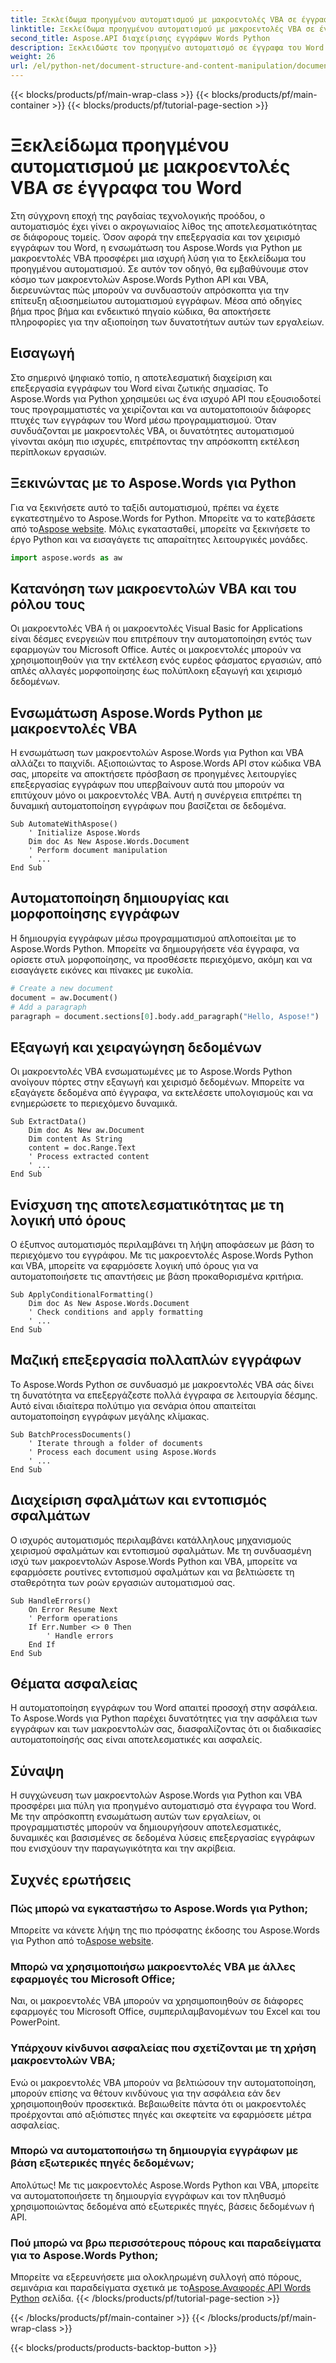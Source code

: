 ```yaml
---
title: Ξεκλείδωμα προηγμένου αυτοματισμού με μακροεντολές VBA σε έγγραφα του Word
linktitle: Ξεκλείδωμα προηγμένου αυτοματισμού με μακροεντολές VBA σε έγγραφα του Word
second_title: Aspose.API διαχείρισης εγγράφων Words Python
description: Ξεκλειδώστε τον προηγμένο αυτοματισμό σε έγγραφα του Word χρησιμοποιώντας μακροεντολές Aspose.Words Python API και VBA. Μάθετε βήμα προς βήμα με τον πηγαίο κώδικα και τις συχνές ερωτήσεις. Αυξήστε την παραγωγικότητα τώρα. Πρόσβαση στο [Σύνδεσμος].
weight: 26
url: /el/python-net/document-structure-and-content-manipulation/document-vba-macros/
---
```


{{< blocks/products/pf/main-wrap-class >}}
{{< blocks/products/pf/main-container >}}
{{< blocks/products/pf/tutorial-page-section >}}

# Ξεκλείδωμα προηγμένου αυτοματισμού με μακροεντολές VBA σε έγγραφα του Word


Στη σύγχρονη εποχή της ραγδαίας τεχνολογικής προόδου, ο αυτοματισμός έχει γίνει ο ακρογωνιαίος λίθος της αποτελεσματικότητας σε διάφορους τομείς. Όσον αφορά την επεξεργασία και τον χειρισμό εγγράφων του Word, η ενσωμάτωση του Aspose.Words για Python με μακροεντολές VBA προσφέρει μια ισχυρή λύση για το ξεκλείδωμα του προηγμένου αυτοματισμού. Σε αυτόν τον οδηγό, θα εμβαθύνουμε στον κόσμο των μακροεντολών Aspose.Words Python API και VBA, διερευνώντας πώς μπορούν να συνδυαστούν απρόσκοπτα για την επίτευξη αξιοσημείωτου αυτοματισμού εγγράφων. Μέσα από οδηγίες βήμα προς βήμα και ενδεικτικό πηγαίο κώδικα, θα αποκτήσετε πληροφορίες για την αξιοποίηση των δυνατοτήτων αυτών των εργαλείων.


## Εισαγωγή

Στο σημερινό ψηφιακό τοπίο, η αποτελεσματική διαχείριση και επεξεργασία εγγράφων του Word είναι ζωτικής σημασίας. Το Aspose.Words για Python χρησιμεύει ως ένα ισχυρό API που εξουσιοδοτεί τους προγραμματιστές να χειρίζονται και να αυτοματοποιούν διάφορες πτυχές των εγγράφων του Word μέσω προγραμματισμού. Όταν συνδυάζονται με μακροεντολές VBA, οι δυνατότητες αυτοματισμού γίνονται ακόμη πιο ισχυρές, επιτρέποντας την απρόσκοπτη εκτέλεση περίπλοκων εργασιών.

## Ξεκινώντας με το Aspose.Words για Python

Για να ξεκινήσετε αυτό το ταξίδι αυτοματισμού, πρέπει να έχετε εγκατεστημένο το Aspose.Words for Python. Μπορείτε να το κατεβάσετε από το[Aspose website](https://releases.aspose.com/words/python/). Μόλις εγκατασταθεί, μπορείτε να ξεκινήσετε το έργο Python και να εισαγάγετε τις απαραίτητες λειτουργικές μονάδες.

```python
import aspose.words as aw
```

## Κατανόηση των μακροεντολών VBA και του ρόλου τους

Οι μακροεντολές VBA ή οι μακροεντολές Visual Basic for Applications είναι δέσμες ενεργειών που επιτρέπουν την αυτοματοποίηση εντός των εφαρμογών του Microsoft Office. Αυτές οι μακροεντολές μπορούν να χρησιμοποιηθούν για την εκτέλεση ενός ευρέος φάσματος εργασιών, από απλές αλλαγές μορφοποίησης έως πολύπλοκη εξαγωγή και χειρισμό δεδομένων.

## Ενσωμάτωση Aspose.Words Python με μακροεντολές VBA

Η ενσωμάτωση των μακροεντολών Aspose.Words για Python και VBA αλλάζει το παιχνίδι. Αξιοποιώντας το Aspose.Words API στον κώδικα VBA σας, μπορείτε να αποκτήσετε πρόσβαση σε προηγμένες λειτουργίες επεξεργασίας εγγράφων που υπερβαίνουν αυτά που μπορούν να επιτύχουν μόνο οι μακροεντολές VBA. Αυτή η συνέργεια επιτρέπει τη δυναμική αυτοματοποίηση εγγράφων που βασίζεται σε δεδομένα.

```vba
Sub AutomateWithAspose()
    ' Initialize Aspose.Words
    Dim doc As New Aspose.Words.Document
    ' Perform document manipulation
    ' ...
End Sub
```

## Αυτοματοποίηση δημιουργίας και μορφοποίησης εγγράφων

Η δημιουργία εγγράφων μέσω προγραμματισμού απλοποιείται με το Aspose.Words Python. Μπορείτε να δημιουργήσετε νέα έγγραφα, να ορίσετε στυλ μορφοποίησης, να προσθέσετε περιεχόμενο, ακόμη και να εισαγάγετε εικόνες και πίνακες με ευκολία.

```python
# Create a new document
document = aw.Document()
# Add a paragraph
paragraph = document.sections[0].body.add_paragraph("Hello, Aspose!")
```

## Εξαγωγή και χειραγώγηση δεδομένων

Οι μακροεντολές VBA ενσωματωμένες με το Aspose.Words Python ανοίγουν πόρτες στην εξαγωγή και χειρισμό δεδομένων. Μπορείτε να εξαγάγετε δεδομένα από έγγραφα, να εκτελέσετε υπολογισμούς και να ενημερώσετε το περιεχόμενο δυναμικά.

```vba
Sub ExtractData()
    Dim doc As New aw.Document
    Dim content As String
    content = doc.Range.Text
    ' Process extracted content
    ' ...
End Sub
```

## Ενίσχυση της αποτελεσματικότητας με τη λογική υπό όρους

Ο έξυπνος αυτοματισμός περιλαμβάνει τη λήψη αποφάσεων με βάση το περιεχόμενο του εγγράφου. Με τις μακροεντολές Aspose.Words Python και VBA, μπορείτε να εφαρμόσετε λογική υπό όρους για να αυτοματοποιήσετε τις απαντήσεις με βάση προκαθορισμένα κριτήρια.

```vba
Sub ApplyConditionalFormatting()
    Dim doc As New Aspose.Words.Document
    ' Check conditions and apply formatting
    ' ...
End Sub
```

## Μαζική επεξεργασία πολλαπλών εγγράφων

Το Aspose.Words Python σε συνδυασμό με μακροεντολές VBA σάς δίνει τη δυνατότητα να επεξεργάζεστε πολλά έγγραφα σε λειτουργία δέσμης. Αυτό είναι ιδιαίτερα πολύτιμο για σενάρια όπου απαιτείται αυτοματοποίηση εγγράφων μεγάλης κλίμακας.

```vba
Sub BatchProcessDocuments()
    ' Iterate through a folder of documents
    ' Process each document using Aspose.Words
    ' ...
End Sub
```

## Διαχείριση σφαλμάτων και εντοπισμός σφαλμάτων

Ο ισχυρός αυτοματισμός περιλαμβάνει κατάλληλους μηχανισμούς χειρισμού σφαλμάτων και εντοπισμού σφαλμάτων. Με τη συνδυασμένη ισχύ των μακροεντολών Aspose.Words Python και VBA, μπορείτε να εφαρμόσετε ρουτίνες εντοπισμού σφαλμάτων και να βελτιώσετε τη σταθερότητα των ροών εργασιών αυτοματισμού σας.

```vba
Sub HandleErrors()
    On Error Resume Next
    ' Perform operations
    If Err.Number <> 0 Then
        ' Handle errors
    End If
End Sub
```

## Θέματα ασφαλείας

Η αυτοματοποίηση εγγράφων του Word απαιτεί προσοχή στην ασφάλεια. Το Aspose.Words για Python παρέχει δυνατότητες για την ασφάλεια των εγγράφων και των μακροεντολών σας, διασφαλίζοντας ότι οι διαδικασίες αυτοματοποίησής σας είναι αποτελεσματικές και ασφαλείς.

## Σύναψη

Η συγχώνευση των μακροεντολών Aspose.Words για Python και VBA προσφέρει μια πύλη για προηγμένο αυτοματισμό στα έγγραφα του Word. Με την απρόσκοπτη ενσωμάτωση αυτών των εργαλείων, οι προγραμματιστές μπορούν να δημιουργήσουν αποτελεσματικές, δυναμικές και βασισμένες σε δεδομένα λύσεις επεξεργασίας εγγράφων που ενισχύουν την παραγωγικότητα και την ακρίβεια.

## Συχνές ερωτήσεις

### Πώς μπορώ να εγκαταστήσω το Aspose.Words για Python;
 Μπορείτε να κάνετε λήψη της πιο πρόσφατης έκδοσης του Aspose.Words για Python από το[Aspose website](https://releases.aspose.com/words/python/).

### Μπορώ να χρησιμοποιήσω μακροεντολές VBA με άλλες εφαρμογές του Microsoft Office;
Ναι, οι μακροεντολές VBA μπορούν να χρησιμοποιηθούν σε διάφορες εφαρμογές του Microsoft Office, συμπεριλαμβανομένων του Excel και του PowerPoint.

### Υπάρχουν κίνδυνοι ασφαλείας που σχετίζονται με τη χρήση μακροεντολών VBA;
Ενώ οι μακροεντολές VBA μπορούν να βελτιώσουν την αυτοματοποίηση, μπορούν επίσης να θέτουν κινδύνους για την ασφάλεια εάν δεν χρησιμοποιηθούν προσεκτικά. Βεβαιωθείτε πάντα ότι οι μακροεντολές προέρχονται από αξιόπιστες πηγές και σκεφτείτε να εφαρμόσετε μέτρα ασφαλείας.

### Μπορώ να αυτοματοποιήσω τη δημιουργία εγγράφων με βάση εξωτερικές πηγές δεδομένων;
Απολύτως! Με τις μακροεντολές Aspose.Words Python και VBA, μπορείτε να αυτοματοποιήσετε τη δημιουργία εγγράφων και τον πληθυσμό χρησιμοποιώντας δεδομένα από εξωτερικές πηγές, βάσεις δεδομένων ή API.

### Πού μπορώ να βρω περισσότερους πόρους και παραδείγματα για το Aspose.Words Python;
 Μπορείτε να εξερευνήσετε μια ολοκληρωμένη συλλογή από πόρους, σεμινάρια και παραδείγματα σχετικά με το[Aspose.Αναφορές API Words Python](https://reference.aspose.com/words/python-net/) σελίδα.
{{< /blocks/products/pf/tutorial-page-section >}}

{{< /blocks/products/pf/main-container >}}
{{< /blocks/products/pf/main-wrap-class >}}

{{< blocks/products/products-backtop-button >}}
